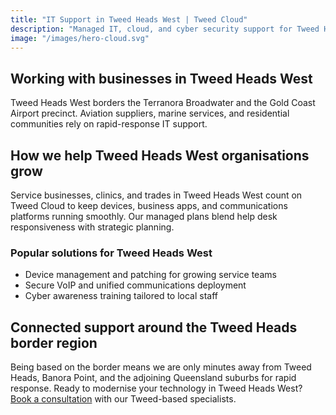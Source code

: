 ```yaml
---
title: "IT Support in Tweed Heads West | Tweed Cloud"
description: "Managed IT, cloud, and cyber security support for Tweed Heads West businesses around the Tweed Heads border region."
image: "/images/hero-cloud.svg"
---
```


## Working with businesses in Tweed Heads West
Tweed Heads West borders the Terranora Broadwater and the Gold Coast Airport precinct. Aviation suppliers, marine services, and residential communities rely on rapid-response IT support.

## How we help Tweed Heads West organisations grow
Service businesses, clinics, and trades in Tweed Heads West count on Tweed Cloud to keep devices, business apps, and communications platforms running smoothly. Our managed plans blend help desk responsiveness with strategic planning.

### Popular solutions for Tweed Heads West
- Device management and patching for growing service teams
- Secure VoIP and unified communications deployment
- Cyber awareness training tailored to local staff

## Connected support around the Tweed Heads border region
Being based on the border means we are only minutes away from Tweed Heads, Banora Point, and the adjoining Queensland suburbs for rapid response. Ready to modernise your technology in Tweed Heads West? [Book a consultation](/consultation/) with our Tweed-based specialists.
